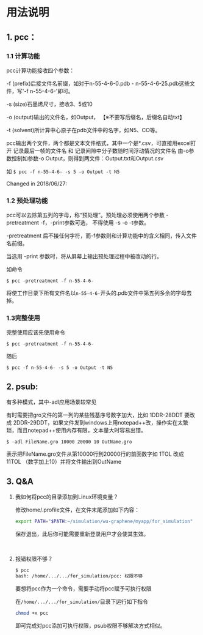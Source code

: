 # 用法说明

## 1. pcc：

### 1.1 计算功能

pcc计算功能接收四个参数：

-f (prefix)后接文件名前缀，如对于n-55-4-6-0.pdb  -  n-55-4-6-25.pdb这些文件，写'-f n-55-4-6-'即可。

-s (size)石墨烯尺寸，接收3、5或10

-o (output)输出的文件名，如Output，
    【※不要写后缀名，后缀名自动txt】

-t (solvent)所计算中心原子在pdb文件中的名字，如N5、CO等。

pcc输出两个文件，两个都是文本文件格式，其中一个是*.csv，可直接用excel打开
记录最后一帧的文件名 和 记录间隙中分子数随时间浮动情况的文件名 由-o参数控制如参数-o Output，则得到两文件：Output.txt和Output.csv

如
`$ pcc -f n-55-4-6- -s 5 -o Output -t N5`



Changed in 2018/06/27:

### 1.2 预处理功能

pcc可以去除第五列的字母，称“预处理”。预处理必须使用两个参数 -pretreatment   -f，-print参数可选， 不得使用 -s  -o  -t参数。

-pretreatment 后不接任何字符，而-f参数则和计算功能中的含义相同，传入文件名前缀。

当选用 -print 参数时，将从屏幕上输出预处理过程中被改动的行。

如命令

`$ pcc -pretreatment -f n-55-4-6-`

将使工作目录下所有文件名以`n-55-4-6-`开头的.pdb文件中第五列多余的字母去掉。



### 1.3完整使用

完整使用应该先使用命令

`$ pcc -pretreatment -f n-55-4-6-`

随后

`$ pcc -f n-55-4-6- -s 5 -o Output -t N5`




## 2. psub:
有多种模式，其中-adl应用场景较常见

有时需要把gro文件的第一列的某些残基序号数字加大，比如 1DDR-28DDT 要改成 2DDR-29DDT，如果文件发到windows上用notepad++改，操作实在太繁琐，而且notepad++使用内存有限，文本量大时容易出错。

`$ -adl FileName.gro 10000 20000 10 OutName.gro`

表示把FileName.gro文件从第10000行到20000行的前面数字如 1TOL 改成 11TOL （数字加上10）并将文件输出到OutName



## 3. Q&A

1. 我如何将pcc的目录添加到Linux环境变量？

   修改home/.profile文件，在文件末尾添加如下内容：

   ```bash
   export PATH="$PATH:~/simulation/wu-graphene/myapp/for_simulation"
   ```

   保存退出，此后你可能需要重新登录用户才会使其生效。

   ​

2. 报错权限不够？

   ```bash
   $ pcc
   bash: /home/.../.../for_simulation/pcc: 权限不够
   ```

   要想将pcc作为一个命令，需要手动将pcc赋予可执行权限

   在`/home/.../.../for_simulation/`目录下运行如下指令

   ```bash
   chmod +x pcc
   ```

   即可完成对pcc添加可执行权限，psub权限不够解决方式相似。
